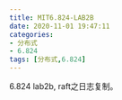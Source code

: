 ```yaml
---
title: MIT6.824-LAB2B
date: 2020-11-01 19:47:11
categories: 
- 分布式
- 6.824
tags: [分布式,6.824]
---
```


6.824 lab2b, raft之日志复制。
<!---more--->
## 